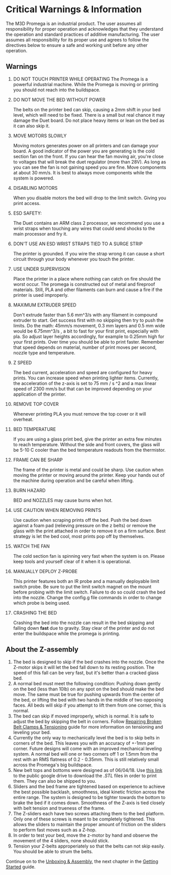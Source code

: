 # Critical Warnings & Information

The M3D Promega is an industrial product. The user assumes all responsibility for proper operation and acknowledges that they understand the operation and standard practices of additive manufacturing. The user assumes all responsibility for its proper use and agrees to follow the directives below to ensure a safe and working unit before any other operation.

## Warnings

1. DO NOT TOUCH PRINTER WHILE OPERATING The Promega is a powerful industrial machine. While the Promega is moving or printing you should not reach into the buildspace.
2. DO NOT MOVE THE BED WITHOUT POWER

   The belts on the printer bed can skip, causing a 2mm shift in your bed level, which will need to be fixed. There is a small but real chance it may damage the Duet board. Do not place heavy items or lean on the bed as it can also skip it.

3. MOVE MOTORS SLOWLY

   Moving motors generates power on all printers and can damage your board. A good indicator of the power you are generating is the cold section fan on the front. If you can hear the fan moving air, you're close to voltages that will break the duet regulator \(more than 28V\). As long as you can see the fan is not gaining speed you are fine. Move components at about 30 mm/s. It is best to always move components while the system is powered.

4. DISABLING MOTORS

   When you disable motors the bed will drop to the limit switch. Giving you print access.

5. ESD SAFETY:

   The Duet contains an ARM class 2 processor, we recommend you use a wrist straps when touching any wires that could send shocks to the main processor and fry it.

6. DON'T USE AN ESD WRIST STRAPS TIED TO A SURGE STRIP

   The printer is grounded. If you wire the strap wrong it can cause a short circuit through your body whenever you touch the printer.

7. USE UNDER SUPERVISION

   Place the printer in a place where nothing can catch on fire should the worst occur. The promega is constructed out of metal and fireproof materials. Still, PLA and other filaments can burn and cause a fire if the printer is used improperly.

8. MAXIMUM EXTRUDER SPEED

   Don't extrude faster than 5.6 mm^3/s with any filament in compound extruder to start. Get success first with no skipping then try to push the limits. Do the math: 45mm/s movement, 0.3 mm layers and 0.5 mm wide would be 6.75mm^3/s , a bit to fast for your first print, especially with pla. So adjust layer heights accordingly, for example to 0.25mm high for your first prints. Over time you should be able to print faster. Remember that speed depends on material, number of print moves per second, nozzle type and temperature.

9. Z SPEED

   The bed current, acceleration and speed are configured for heavy prints. You can increase speed when printing lighter items. Currently, the acceleration of the z-axis is set to 75 mm / s ^2 and a max linear speed of 2300 mm/s but that can be improved depending on your application of the printer.

10. REMOVE TOP COVER

    Whenever printing PLA you must remove the top cover or it will overheat.

11. BED TEMPERATURE

    If you are using a glass print bed, give the printer an extra few minutes to reach temperature. Without the side and front covers, the glass will be 5-10 C cooler than the bed temperature readouts from the thermistor.

12. FRAME CAN BE SHARP

    The frame of the printer is metal and could be sharp. Use caution when moving the printer or moving around the printer. Keep your hands out of the machine during operation and be careful when lifting.

13. BURN HAZARD

    BED and NOZZLES may cause burns when hot.

14. USE CAUTION WHEN REMOVING PRINTS

    Use caution when scraping prints off the bed. Push the bed down against a foam pad \(relieving pressure on the z belts\) or remove the glass with the print attached in order to remove it on a firm surface. Best strategy is let the bed cool, most prints pop off by themselves.

15. WATCH THE FAN

    The cold section fan is spinning very fast when the system is on. Please keep tools and yourself clear of it when it is operational.

16. MANUALLY DEPLOY Z-PROBE

    This printer features both an IR probe and a manually deployable limit switch probe. Be sure to put the limit switch magnet on the mount before probing with the limit switch. Failure to do so could crash the bed into the nozzle. Change the config.g file commands in order to change which probe is being used.

17. CRASHING THE BED

    Crashing the bed into the nozzle can result in the bed skipping and falling down **fast** due to gravity. Stay clear of the printer and do not enter the buildspace while the promega is printing.

## About the Z-assembly

1. The bed is designed to skip if the bed crashes into the nozzle. Once the Z-motor skips it will let the bed fall down to its resting position. The speed of this fall can be very fast, but it's better than a cracked glass bed.
2. A normal bed must meet the following condition: Pushing down gently on the bed \(less than 10lb\) on any spot on the bed should make the bed move. The same must be true for pushing upwards from the center of the bed, or lifting the bed with two hands in the middle of two opposing faces. All beds will skip if you attempt to lift them from one corner, this is normal.
3. The bed can skip if moved improperly, which is normal. It is safe to adjust the bed by skipping the belt in corners. Follow [Repairing Broken Belt Clamps & Tensioning](https://m3d.gitbook.io/promega-docs/repair-guides/repairing-broken-belt-clamps) guide for more information on tensioning and leveling your bed. 
4. Currently the only way to mechanically level the bed is to skip belts in corners of the bed. This leaves you with an accuracy of +-1mm per corner. Future designs will come with an improved mechanical leveling system. A normal bed will one or two corners off 1 or 1.5mm from the rest with an RMS flatness of 0.2 - 0.35mm. This is still relatively small across the Promega's big buildspace.
5. New belt tops and bottoms were designed as of 06/04/18. Use [this link](https://drive.google.com/drive/folders/1xCP-VTzXjAUguB1sH5uztxn9ODNFzm_j) to the public google drive to download the _.STL_ files in order to print them. They can also be shipped to you.
6. Sliders and the bed frame are tightened based on experience to achieve the best possible backlash, smoothness, ideal kinetic friction across the entire range. The system is designed to be tighter towards the bottom to brake the bed if it comes down. Smoothness of the Z-axis is tied closely with belt tension and trueness of the frame.
7. The Z-sliders each have two screws attaching them to the bed platform. Only one of these screws is meant to be completely tightened. This allows the sliders to maintain the proper amount of friction on the sliders to perform fast moves such as a Z-hop.
8. In order to test your bed, move the z-motor by hand and observe the movement of the 4 sliders, none should stick. 
9. Tension your Z-belts approperiately so that the belts can not skip easily. You should be able to strum the belts.

Continue on to the [Unboxing & Assembly](https://m3d.gitbook.io/promega-docs/getting-started/unboxing-and-assembly), the next chapter in the [Getting Started](https://m3d.gitbook.io/promega-docs/getting-started) guide.

